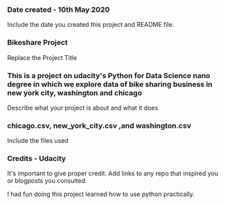 ### Date created - 10th May 2020
Include the date you created this project and README file.

### Bikeshare Project
Replace the Project Title

### This is a project on udacity's Python for Data Science nano degree in which we explore data of bike sharing business in new york city, washington and chicago
Describe what your project is about and what it does

### chicago.csv, new_york_city.csv ,and washington.csv
Include the files used

### Credits - Udacity
It's important to give proper credit. Add links to any repo that inspired you or blogposts you consulted.


I had fun doing this project 
learned how to use python practically.
